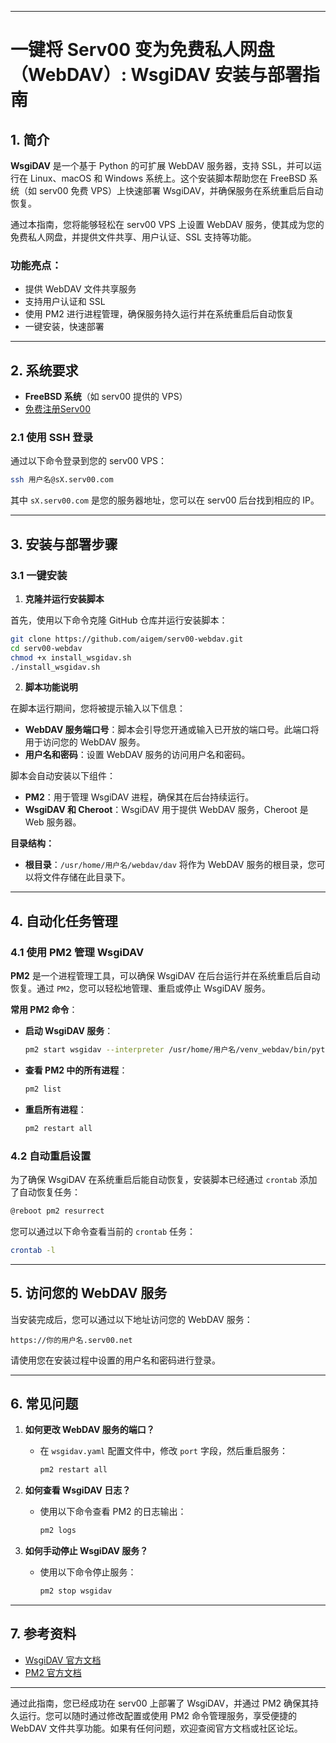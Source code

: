 

---

# 一键将 Serv00 变为免费私人网盘（WebDAV）: WsgiDAV 安装与部署指南

## 1. 简介

**WsgiDAV** 是一个基于 Python 的可扩展 WebDAV 服务器，支持 SSL，并可以运行在 Linux、macOS 和 Windows 系统上。这个安装脚本帮助您在 FreeBSD 系统（如 serv00 免费 VPS）上快速部署 WsgiDAV，并确保服务在系统重启后自动恢复。

通过本指南，您将能够轻松在 serv00 VPS 上设置 WebDAV 服务，使其成为您的免费私人网盘，并提供文件共享、用户认证、SSL 支持等功能。

### 功能亮点：
- 提供 WebDAV 文件共享服务
- 支持用户认证和 SSL
- 使用 PM2 进行进程管理，确保服务持久运行并在系统重启后自动恢复
- 一键安装，快速部署

---

## 2. 系统要求

- **FreeBSD 系统**（如 serv00 提供的 VPS）
- [免费注册Serv00](https://www.serv00.com/)

### 2.1 使用 SSH 登录
通过以下命令登录到您的 serv00 VPS：
```bash
ssh 用户名@sX.serv00.com
```
其中 `sX.serv00.com` 是您的服务器地址，您可以在 serv00 后台找到相应的 IP。

---

## 3. 安装与部署步骤

### 3.1 一键安装

1. **克隆并运行安装脚本**

首先，使用以下命令克隆 GitHub 仓库并运行安装脚本：

```bash
git clone https://github.com/aigem/serv00-webdav.git
cd serv00-webdav
chmod +x install_wsgidav.sh
./install_wsgidav.sh
```

2. **脚本功能说明**

在脚本运行期间，您将被提示输入以下信息：
- **WebDAV 服务端口号**：脚本会引导您开通或输入已开放的端口号。此端口将用于访问您的 WebDAV 服务。
- **用户名和密码**：设置 WebDAV 服务的访问用户名和密码。

脚本会自动安装以下组件：
- **PM2**：用于管理 WsgiDAV 进程，确保其在后台持续运行。
- **WsgiDAV 和 Cheroot**：WsgiDAV 用于提供 WebDAV 服务，Cheroot 是 Web 服务器。

**目录结构：**
- **根目录**：`/usr/home/用户名/webdav/dav` 将作为 WebDAV 服务的根目录，您可以将文件存储在此目录下。

---

## 4. 自动化任务管理

### 4.1 使用 PM2 管理 WsgiDAV

**PM2** 是一个进程管理工具，可以确保 WsgiDAV 在后台运行并在系统重启后自动恢复。通过 `PM2`，您可以轻松地管理、重启或停止 WsgiDAV 服务。

**常用 PM2 命令**：
- **启动 WsgiDAV 服务**：
  ```bash
  pm2 start wsgidav --interpreter /usr/home/用户名/venv_webdav/bin/python -- --config=/usr/home/用户名/wsgidav.yaml
  ```
- **查看 PM2 中的所有进程**：
  ```bash
  pm2 list
  ```
- **重启所有进程**：
  ```bash
  pm2 restart all
  ```

### 4.2 自动重启设置

为了确保 WsgiDAV 在系统重启后能自动恢复，安装脚本已经通过 `crontab` 添加了自动恢复任务：
```bash
@reboot pm2 resurrect
```

您可以通过以下命令查看当前的 `crontab` 任务：
```bash
crontab -l
```

---

## 5. 访问您的 WebDAV 服务

当安装完成后，您可以通过以下地址访问您的 WebDAV 服务：
```
https://你的用户名.serv00.net
```

请使用您在安装过程中设置的用户名和密码进行登录。

---

## 6. 常见问题

1. **如何更改 WebDAV 服务的端口？**
   - 在 `wsgidav.yaml` 配置文件中，修改 `port` 字段，然后重启服务：
     ```bash
     pm2 restart all
     ```

2. **如何查看 WsgiDAV 日志？**
   - 使用以下命令查看 PM2 的日志输出：
     ```bash
     pm2 logs
     ```

3. **如何手动停止 WsgiDAV 服务？**
   - 使用以下命令停止服务：
     ```bash
     pm2 stop wsgidav
     ```

---

## 7. 参考资料

- [WsgiDAV 官方文档](https://wsgidav.readthedocs.io/en/latest/)
- [PM2 官方文档](https://pm2.keymetrics.io/docs/usage/quick-start/)
  
---

通过此指南，您已经成功在 serv00 上部署了 WsgiDAV，并通过 PM2 确保其持久运行。您可以随时通过修改配置或使用 PM2 命令管理服务，享受便捷的 WebDAV 文件共享功能。如果有任何问题，欢迎查阅官方文档或社区论坛。

